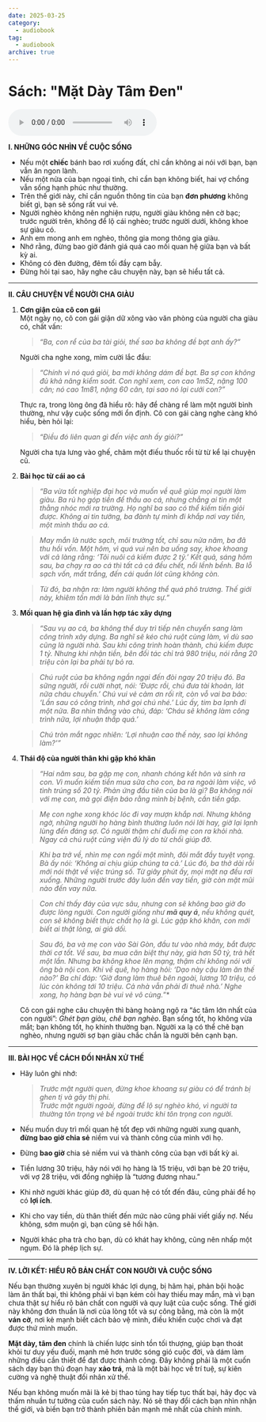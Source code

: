 ```yaml
---
date: 2025-03-25
category:
  - audiobook
tag:
  - audiobook
archive: true
---
```


# Sách: "Mặt Dày Tâm Đen"

<audio controls>
  <source src="/media/matdaytamden.mp3" type="audio/mpeg">
  Trình duyệt của bạn không hỗ trợ phần tử audio.
</audio>

**I. NHỮNG GÓC NHÌN VỀ CUỘC SỐNG**

- Nếu một **chiếc** bánh bao rơi xuống đất, chỉ cần không ai nói với bạn, bạn vẫn ăn ngon lành.
- Nếu một nửa của bạn ngoại tình, chỉ cần bạn không biết, hai vợ chồng vẫn sống hạnh phúc như thường.
- Trên thế giới này, chỉ cần nguồn thông tin của bạn **đơn phương** không biết gì, bạn sẽ sống rất vui vẻ.
- Người nghèo không nên nghiện rượu, người giàu không nên cờ bạc; trước người trên, không để lộ cái nghèo; trước người dưới, không khoe sự giàu có.
- Anh em mong anh em nghèo, thông gia mong thông gia giàu.
- Nhớ rằng, đừng bao giờ đánh giá quá cao mối quan hệ giữa bạn và bất kỳ ai.
- Không có đèn đường, đêm tối đầy cạm bẫy.
- Đừng hỏi tại sao, hãy nghe câu chuyện này, bạn sẽ hiểu tất cả.

---

**II. CÂU CHUYỆN VỀ NGƯỜI CHA GIÀU**

1. **Cơn giận của cô con gái**  
   Một ngày nọ, cô con gái giận dữ xông vào văn phòng của người cha giàu có, chất vấn:

   > _“Ba, con rể của ba tài giỏi, thế sao ba không đề bạt anh ấy?”_

   Người cha nghe xong, mỉm cười lắc đầu:

   > _“Chính vì nó quá giỏi, ba mới không dám đề bạt. Ba sợ con không đủ khả năng kiểm soát. Con nghĩ xem, con cao 1m52, nặng 100 cân; nó cao 1m81, nặng 60 cân, tại sao nó lại cưới con?”_

   Thực ra, trong lòng ông đã hiểu rõ: hãy để chàng rể làm một người bình thường, như vậy cuộc sống mới ổn định. Cô con gái càng nghe càng khó hiểu, bèn hỏi lại:

   > _“Điều đó liên quan gì đến việc anh ấy giỏi?”_

   Người cha tựa lưng vào ghế, châm một điếu thuốc rồi từ từ kể lại chuyện cũ.

2. **Bài học từ cái ao cá**

   > _“Ba vừa tốt nghiệp đại học và muốn về quê giúp mọi người làm giàu. Ba rủ họ góp tiền để thầu ao cá, nhưng chẳng ai tin một thằng nhóc mới ra trường. Họ nghĩ ba sao có thể kiếm tiền giỏi được. Không ai tin tưởng, ba đành tự mình đi khắp nơi vay tiền, một mình thầu ao cá._

   > _May mắn là nước sạch, môi trường tốt, chỉ sau nửa năm, ba đã thu hồi vốn. Một hôm, vì quá vui nên ba uống say, khoe khoang với cả làng rằng: ‘Tôi nuôi cá kiếm được 2 tỷ.’ Kết quả, sáng hôm sau, ba chạy ra ao cá thì tất cả cá đều chết, nổi lềnh bềnh. Ba lỗ sạch vốn, mất trắng, đến cái quần lót cũng không còn._

   > _Từ đó, ba nhận ra: làm người không thể quá phô trương. Thế giới này, khiêm tốn mới là bản lĩnh thực sự.”_

3. **Mối quan hệ gia đình và lần hợp tác xây dựng**

   > _“Sau vụ ao cá, ba không thể duy trì tiếp nên chuyển sang làm công trình xây dựng. Ba nghĩ sẽ kéo chú ruột cùng làm, vì dù sao cũng là người nhà. Sau khi công trình hoàn thành, chú kiếm được 1 tỷ. Nhưng khi nhận tiền, bên đối tác chỉ trả 980 triệu, nói rằng 20 triệu còn lại ba phải tự bỏ ra._

   > _Chú ruột của ba không ngần ngại đến đòi ngay 20 triệu đó. Ba sững người, rồi cười nhạt, nói: ‘Được rồi, chú đưa tài khoản, lát nữa cháu chuyển.’ Chú vui vẻ cảm ơn rối rít, còn vỗ vai ba bảo: ‘Lần sau có công trình, nhớ gọi chú nhé.’ Lúc ấy, tim ba lạnh đi một nửa. Ba nhìn thẳng vào chú, đáp: ‘Cháu sẽ không làm công trình nữa, lợi nhuận thấp quá.’_

   > _Chú tròn mắt ngạc nhiên: ‘Lợi nhuận cao thế này, sao lại không làm?’”_

4. **Thái độ của người thân khi gặp khó khăn**

   > _“Hai năm sau, ba gặp mẹ con, nhanh chóng kết hôn và sinh ra con. Vì muốn kiếm tiền mua sữa cho con, ba ra ngoài làm việc, vô tình trúng số 20 tỷ. Phản ứng đầu tiên của ba là gì? Ba không nói với mẹ con, mà gọi điện báo rằng mình bị bệnh, cần tiền gấp._

   > _Mẹ con nghe xong khóc lóc đi vay mượn khắp nơi. Nhưng không ngờ, những người họ hàng bình thường luôn nói lời hay, giờ lại lạnh lùng đến đáng sợ. Có người thậm chí đuổi mẹ con ra khỏi nhà. Ngay cả chú ruột cũng viện đủ lý do từ chối giúp đỡ._

   > _Khi ba trở về, nhìn mẹ con ngồi một mình, đôi mắt đầy tuyệt vọng. Bà ấy nói: ‘Không ai chịu giúp chúng ta cả.’ Lúc đó, ba thở dài rồi mới nói thật về việc trúng số. Từ giây phút ấy, mọi mặt nạ đều rơi xuống. Những người trước đây luôn đến vay tiền, giờ còn mặt mũi nào đến vay nữa._

   > _Con chỉ thấy đáy của vực sâu, nhưng con sẽ không bao giờ đo được lòng người. Con người giống như_ **_mã quy á_**, _nếu không quét, con sẽ không biết thực chất họ là gì. Lúc gặp khó khăn, con mới biết ai thật lòng, ai giả dối._

   > _Sau đó, ba và mẹ con vào Sài Gòn, đầu tư vào nhà máy, bắt được thời cơ tốt. Về sau, ba mua căn biệt thự này, giá hơn 50 tỷ, trả hết một lần. Nhưng ba không khoe lên mạng, thậm chí không nói với ông bà nội con. Khi về quê, họ hàng hỏi: ‘Dạo này cậu làm ăn thế nào?’ Ba chỉ đáp: ‘Giờ đang làm thuê bên ngoài, lương 10 triệu, có lúc còn không tới 10 triệu. Cả nhà vẫn phải đi thuê nhà.’ Nghe xong, họ hàng bạn bè vui vẻ vô cùng._”\*

   Cô con gái nghe câu chuyện thì bàng hoàng ngộ ra “ác tâm lớn nhất của con người”: _Ghét bạn giàu, chê bạn nghèo_. Bạn sống tốt, họ không vừa mắt; bạn không tốt, họ khinh thường bạn. Người xa lạ có thể chê bạn nghèo, nhưng người sợ bạn giàu chắc chắn là người bên cạnh bạn.

---

**III. BÀI HỌC VỀ CÁCH ĐỐI NHÂN XỬ THẾ**

- Hãy luôn ghi nhớ:

  > _Trước mặt người quen, đừng khoe khoang sự giàu có để tránh bị ghen tị và gây thị phi.  
  > Trước mặt người ngoài, đừng để lộ sự nghèo khó, vì người ta thường tôn trọng vẻ bề ngoài trước khi tôn trọng con người._

- Nếu muốn duy trì mối quan hệ tốt đẹp với những người xung quanh, **đừng bao giờ chia sẻ** niềm vui và thành công của mình với họ.
- Đừng **bao giờ** chia sẻ niềm vui và thành công của bạn với bất kỳ ai.
- Tiền lương 30 triệu, hãy nói với họ hàng là 15 triệu, với bạn bè 20 triệu, với vợ 28 triệu, với đồng nghiệp là “tương đương nhau.”
- Khi nhờ người khác giúp đỡ, dù quan hệ có tốt đến đâu, cũng phải để họ có **lợi ích**.
- Khi cho vay tiền, dù thân thiết đến mức nào cũng phải viết giấy nợ. Nếu không, sớm muộn gì, bạn cũng sẽ hối hận.
- Người khác pha trà cho bạn, dù có khát hay không, cũng nên nhấp một ngụm. Đó là phép lịch sự.

---

**IV. LỜI KẾT: HIỂU RÕ BẢN CHẤT CON NGƯỜI VÀ CUỘC SỐNG**

Nếu bạn thường xuyên bị người khác lợi dụng, bị hãm hại, phản bội hoặc làm ăn thất bại, thì không phải vì bạn kém cỏi hay thiếu may mắn, mà vì bạn chưa thật sự hiểu rõ bản chất con người và quy luật của cuộc sống. Thế giới này không đơn thuần là nơi của lòng tốt và sự công bằng, mà còn là một **ván cờ**, nơi kẻ mạnh biết cách bảo vệ mình, điều khiển cuộc chơi và đạt được thứ mình muốn.

**Mặt dày, tâm đen** chính là chiến lược sinh tồn tối thượng, giúp bạn thoát khỏi tư duy yếu đuối, mạnh mẽ hơn trước sóng gió cuộc đời, và dám làm những điều cần thiết để đạt được thành công. Đây không phải là một cuốn sách dạy bạn thủ đoạn hay **xảo trá**, mà là một bài học về trí tuệ, sự kiên cường và nghệ thuật đối nhân xử thế.

Nếu bạn không muốn mãi là kẻ bị thao túng hay tiếp tục thất bại, hãy đọc và thấm nhuần tư tưởng của cuốn sách này. Nó sẽ thay đổi cách bạn nhìn nhận thế giới, và biến bạn trở thành phiên bản mạnh mẽ nhất của chính mình.
